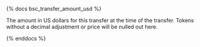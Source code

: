 {% docs bsc_transfer_amount_usd %}

The amount in US dollars for this transfer at the time of the transfer. Tokens without a decimal adjustment or price will be nulled out here. 

{% enddocs %}